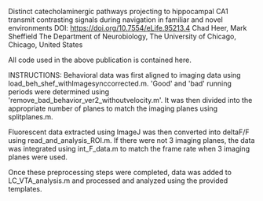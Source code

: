 Distinct catecholaminergic pathways projecting to hippocampal CA1 transmit contrasting signals during navigation in familiar and novel environments
DOI: https://doi.org/10.7554/eLife.95213.4
Chad Heer, Mark Sheffield
The Department of Neurobiology, The University of Chicago, Chicago, United States

All code used in the above publication is contained here. 

INSTRUCTIONS:
Behavioral data was first aligned to imaging data using load_beh_shef_withImagesynccorrected.m. 'Good' and 'bad' running periods were determined using 'remove_bad_behavior_ver2_withoutvelocity.m'. 
It was then divided into the appropriate number of planes to match the imaging planes using splitplanes.m. 

Fluorescent data extracted using ImageJ was then converted into deltaF/F using read_and_analysis_ROI.m. If there were not 3 imaging planes, the data was integrated using int_F_data.m to match the frame rate when 3 imaging planes were used.

Once these preprocessing steps were completed, data was added to LC_VTA_analysis.m and processed and analyzed using the provided templates. 
